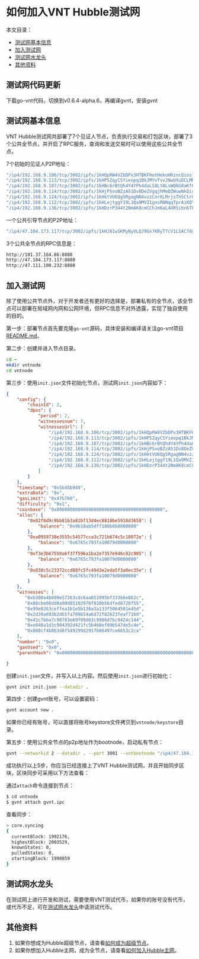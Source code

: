 # 如何加入VNT Hubble测试网

本文目录：
- [测试网基本信息](#测试网基本信息)
- [加入测试网](#加入测试网)
- [测试网水龙头](#测试网水龙头)
- [其他资料](#其他资料)

## 测试网代码更新

下载go-vnt代码，切换到v0.6.4-alpha.6，再编译gvnt，安装gvnt

## 测试网基本信息

VNT Hubble测试网共部署了7个见证人节点，负责执行交易和打包区块，部署了3个公共全节点，并开启了RPC服务，查询和发送交易时可以使用这些公共全节点。

7个初始的见证人P2P地址：

```bash
"/ip4/192.168.9.106/tcp/3002/ipfs/1kHQpRW4VZbDPx3HTBKFHotHekoHRzncQiosfT8roc5nsSR",
"/ip4/192.168.9.113/tcp/3002/ipfs/1kHP5ZqyCSYieopq1BkJMYvTvvJNwUXuDCLMRq3qVRG1hwJ",
"/ip4/192.168.9.107/tcp/3002/ipfs/1kHBc6rBtQh4Y4YPh4daLS8LYALsWQ6G8aKf633R2EhzBQc",
"/ip4/192.168.9.114/tcp/3002/ipfs/1kHjPSvoBZzA51Dv8DeZVgqjhMeDZWuwNkQirXsQeeBKzTc",
"/ip4/192.168.9.124/tcp/3002/ipfs/1kHktVU6Qg5RgagNN4vzzCnr6LMrjsTh5CtrCbmztqc2Rrt",
"/ip4/192.168.9.112/tcp/3002/ipfs/1kHLejtggY19L1Qa9MVZ1gnsRNNqqTprAiKQYqK4wBy74nK",
"/ip4/192.168.9.136/tcp/3002/ipfs/1kHDzrP344t2NmAK8cmCChJm6aL4URSibn6Tbdg1VkMY1mR"
```

一个公共引导节点的P2P地址：
```bash
"/ip4/47.104.173.117/tcp/3002/ipfs/1kHJ81wSKMyNyVLQJ9Gn7KRyT7cV1LSAC7dqYneiLMuVadE"
```

3个公共全节点的RPC信息是：

```bash
http://101.37.164.86:8880
http://47.104.173.117:8880
http://47.111.100.232:8880
```

## 加入测试网

除了使用公共节点外，对于开发者还有更好的选择是，部署私有的全节点，该全节点可以部署在局域网内网和公网环境，但RPC信息不对外透露，实现了独自使用的目的。

第一步：部署节点首先要克隆`go-vnt`源码，具体安装和编译请关注go-vnt项目[README.md](<https://github.com/vntchain/go-vnt#%E4%BB%8E%E6%BA%90%E7%A0%81%E5%AE%89%E8%A3%85gvnt>)。

第二步：创建并进入节点目录。

```bash
cd ~
mkdir vntnode
cd vntnode
```

第三步：使用`init.json`文件初始化节点，测试网`init.json`内容如下：

```json
{
    "config": {
        "chainId": 2,
        "dpos": {
            "period": 2,
            "witnessesnum": 7,
            "witnessesUrl": [
                "/ip4/192.168.9.106/tcp/3002/ipfs/1kHQpRW4VZbDPx3HTBKFHotHekoHRzncQiosfT8roc5nsSR",
                "/ip4/192.168.9.113/tcp/3002/ipfs/1kHP5ZqyCSYieopq1BkJMYvTvvJNwUXuDCLMRq3qVRG1hwJ",
                "/ip4/192.168.9.107/tcp/3002/ipfs/1kHBc6rBtQh4Y4YPh4daLS8LYALsWQ6G8aKf633R2EhzBQc",
                "/ip4/192.168.9.114/tcp/3002/ipfs/1kHjPSvoBZzA51Dv8DeZVgqjhMeDZWuwNkQirXsQeeBKzTc",
                "/ip4/192.168.9.124/tcp/3002/ipfs/1kHktVU6Qg5RgagNN4vzzCnr6LMrjsTh5CtrCbmztqc2Rrt",
                "/ip4/192.168.9.112/tcp/3002/ipfs/1kHLejtggY19L1Qa9MVZ1gnsRNNqqTprAiKQYqK4wBy74nK",
                "/ip4/192.168.9.136/tcp/3002/ipfs/1kHDzrP344t2NmAK8cmCChJm6aL4URSibn6Tbdg1VkMY1mR"
            ]
        }
    },
    "timestamp": "0x5b45b949",
    "extraData": "0x",
    "gasLimit": "0x47b760",
    "difficulty": "0x1",
    "coinbase": "0x0000000000000000000000000000000000000000",
    "alloc": {
        "0x02f8d9c9bb81b3a81bf13d4ec8818be5918d3658": {
            "balance": "0x9b18ab5df7180b6b8000000"
        },
        "0xa0959738e3555c54577cca3c721b674c5c18072e": {
            "balance": "0x6765c793fa10079d0000000"
        },
        "0xf3e3b67550a6f37f596a1ba2e7357e946c82c905": {
            "balance": "0x6765c793fa10079d0000000"
        },
        "0x838c5c23372ccd88fc5fc4943e2eda5f3a0ec35e": {
            "balance": "0x6765c793fa10079d0000000"
        }
    },
    "witnesses": [
       "0xb300a4b899e57263cdc6aa851995bf33366e862c",
       "0x88cbe08dd0a90d85102976f810b56dfed8728f55",
       "0x99e8263ceffea1b1e5b136a3a133f5064501e45d",
       "0x2d39a693b2d65fa709b54a6d72f82623feaf71b9",
       "0x41c7bba7c90783e69f09d63c9986d7bc9424c144",
       "0xe840a1d3c904392d421fc5b460ef09b547de5c4e",
       "0x800cf4b8b3d8f549299d291fb66497ce6653c2ca"
    ],
    "number": "0x0",
    "gasUsed": "0x0",
    "parentHash": "0x0000000000000000000000000000000000000000000000000000000000000000"

}
```

创建`init.json`文件，并写入以上内容。然后使用`init.json`进行初始化：

```bash
gvnt init init.json --datadir .
```

第四步：创建gvnt账号，可以设置密码：

```bash
gvnt account new .
```

如果你已经有账号，可以直接将账号keystore文件拷贝到`vntnode/keystore`目录。

第五步：使用公共全节点的p2p地址作为bootnode，启动私有节点：

```bash
gvnt --networkid 2 --datadir . --port 3001 --vntbootnode "/ip4/47.104.173.117/tcp/3002/ipfs/1kHJ81wSKMyNyVLQJ9Gn7KRyT7cV1LSAC7dqYneiLMuVadE" --syncmode full --rpc --rpcaddr 0.0.0.0 --rpcport 8880 --rpcapi="db,core,net,vnt,personal" console
```



成功执行以上5步，你应当已经连接上了VNT Hubble测试网，并且开始同步区块，区块同步可采用以下方法查看：

通过`attach`命令连接到节点：
```bash
$ cd vntnode
$ gvnt attach gvnt.ipc
```

查看同步：
```bash
> core.syncing
{
  currentBlock: 1992176,
  highestBlock: 2003529,
  knownStates: 0,
  pulledStates: 0,
  startingBlock: 1990059
}
```

## 测试网水龙头

在测试网上进行开发和测试，需要使用VNT测试代币，如果你的账号没有代币，或代币不足，可在[测试网水龙头](https://hubscan.vnt.link/faucet)申请测试代币。

## 其他资料

1. 如果你想成为Hubble超级节点，请查看[如何成为超级节点](https://github.com/vntchain/vnt-documentation/blob/master/developer-guide/04-bp/become-to-witness.md)。
2. 如果你想加入Hubble主网，成为全节点，请查看[如何加入Hubble主网](https://github.com/vntchain/vnt-documentation/blob/master/developer-guide/05-network/connect-to-hubble-network.md)。
